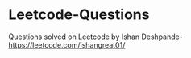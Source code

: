 # Leetcode-Questions
Questions solved on Leetcode by Ishan Deshpande-https://leetcode.com/ishangreat01/

